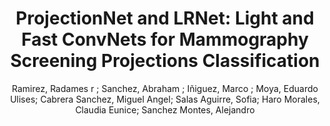 ---
paperId: 29
author: Ramirez, Radames r ; Sanchez, Abraham ; Iñiguez, Marco ; Moya, Eduardo Ulises; Cabrera Sanchez, Miguel Angel; Salas Aguirre, Sofia; Haro Morales, Claudia Eunice; Sanchez Montes, Alejandro
publicationauthor: Ramirez, R. R. et al.
title: "ProjectionNet and LRNet: Light and Fast ConvNets for Mammography Screening Projections Classification"
pdf: 29_CameraReady_29.pdf
poster: 29_poster_29.png
pitch: https://youtu.be/BSGDqasad5A
type: Poster
topic: Medical
category: Extended Abstract
link: https://research.latinxinai.org/papers/cvpr/2021/pdf/29_CameraReady_29.pdf
conference: cvpr
year: 2021
tags: cvpr-2021-ea
location: Virtual
---